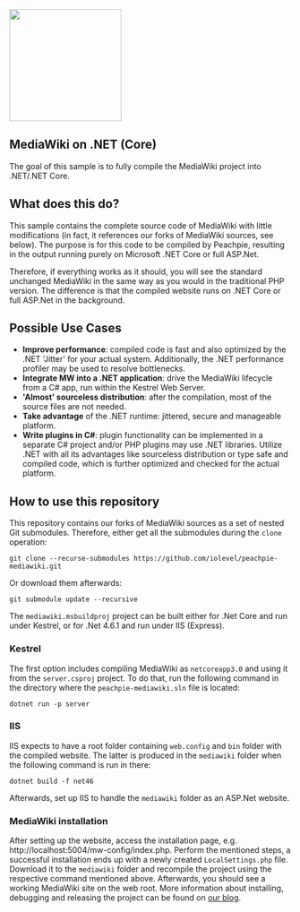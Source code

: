 <img src="https://www.rosehosting.com/blog/wp-content/uploads/2015/04/mediawiki.png" width="200"/>


## MediaWiki on .NET (Core)  
The goal of this sample is to fully compile the MediaWiki project into .NET/.NET Core.

## What does this do?

This sample contains the complete source code of MediaWiki with little  modifications (in fact, it references our forks of MediaWiki sources, see below). The purpose is for this code to be compiled by Peachpie, resulting in the output running purely on Microsoft .NET Core or full ASP.Net. 

Therefore, if everything works as it should, you will see the standard unchanged MediaWiki in the same way as you would in the traditional PHP version. The difference is that the compiled website runs on .NET Core or full ASP.Net in the background. 

## Possible Use Cases

- **Improve performance**: compiled code is fast and also optimized by the .NET 'Jitter' for your actual system. Additionally, the .NET performance profiler may be used to resolve bottlenecks.
- **Integrate MW into a .NET application**: drive the MediaWiki lifecycle from a C# app, run within the Kestrel Web Server.
- **'Almost' sourceless distribution**: after the compilation, most of the source files are not needed.
- **Take advantage** of the .NET runtime: jittered, secure and manageable platform.
- **Write plugins in C#**: plugin functionality can be implemented in a separate C# project and/or PHP plugins may use .NET libraries. Utilize .NET with all its advantages like sourceless distribution or type safe and compiled code, which is further optimized and checked for the actual platform.

## How to use this repository

This repository contains our forks of MediaWiki sources as a set of nested Git submodules.
Therefore, either get all the submodules during the `clone` operation:

```
git clone --recurse-submodules https://github.com/iolevel/peachpie-mediawiki.git
```

Or download them afterwards:

```
git submodule update --recursive
```

The `mediawiki.msbuildproj` project can be built either for .Net Core and run under Kestrel, or for .Net 4.6.1 and run under IIS (Express).

### Kestrel

The first option includes compiling MediaWiki as `netcoreapp3.0` and using it from the `server.csproj` project.
To do that, run the following command in the directory where the `peachpie-mediawiki.sln` file is located:

```
dotnet run -p server
```

### IIS

IIS expects to have a root folder containing `web.config` and `bin` folder with the compiled website.
The latter is produced in the `mediawiki` folder when the following command is run in there:

```
dotnet build -f net46
```

Afterwards, set up IIS to handle the `mediawiki` folder as an ASP.Net website.

### MediaWiki installation

After setting up the website, access the installation page, e.g. http://localhost:5004/mw-config/index.php.
Perform the mentioned steps, a successful installation ends up with a newly created `LocalSettings.php` file.
Download it to the `mediawiki` folder and recompile the project using the respective command mentioned above.
Afterwards, you should see a working MediaWiki site on the web root.
More information about installing, debugging and releasing the project can be found on [our blog](https://www.peachpie.io/2018/02/mediawiki.html).
